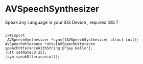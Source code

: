 AVSpeechSynthesizer
====================

Speak any Language in your iOS Device , required iOS 7 



<code>
//#import <AVFoundation/AVFoundation.h>		
 AVSpeechSynthesizer *syn=[[AVSpeechSynthesizer alloc] init];		
AVSpeechUtterance *utt=[AVSpeechUtterance speechUtteranceWithString:@"Say Hello"];	
[utt setRate:0.15];		
[syn speakUtterance:utt];
</code>